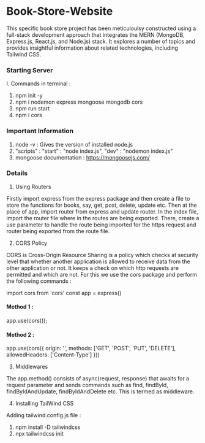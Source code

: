 # Book-Store-Website

This specific book store project has been meticuloulsy constructed using a full-stack development approach that integrates the MERN (MongoDB, Express.js, React.js, and Node.js) stack. It explores a number of topics and provides insightful information about related technologies, including Tailwind CSS.

### Starting Server 
I. Commands in terminal :

1. npm init -y
2. npm i nodemon express mongoose mongodb cors
3. npm run start
4. npm i cors

### Important Information
1. node -v : Gives the version of installed node.js
2. "scripts" : "start" : "node index.js", "dev" : "nodemon index.js"
3. mongoose documentation : https://mongoosejs.com/

### Details
1. Using Routers

Firstly import express from the express package and then create a file to store the functions for books, say, get, post, delete, update etc. Then at the place of app, import router from express and update router. In the index file, import the router file where in the routes are being exported. There, create a use parameter to handle the route being imported for the https request and router being exported from the route file.

2. CORS Policy 

CORS is Cross-Origin Resource Sharing is a policy which checks at security level that whether another application is allowed to receive data from the other application or not. It keeps a check on which http requests are permitted and which are not. For this we use the cors package and perform the following commands : 

import cors from 'cors'
const app = express()

#### Method 1 : 
app.use(cors());

#### Method 2 :
app.use(cors({
    origin: '',
    methods: ['GET', 'POST', 'PUT', 'DELETE'],
    allowedHeaders: ['Content-Type']
}))

3. Middlewares 

The app.method() consists of async(request, response) that awaits for a request parameter and sends commands such as find, findById, findByIdAndUpdate, findByIdAndDelete etc. This is termed as middleware.

4. Installing TailWind CSS

Adding tailwind.config.js file : 

1. npm install -D tailwindcss
2. npx tailwindcss init
